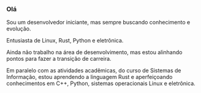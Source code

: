 ### Olá

Sou um desenvolvedor iniciante, mas sempre buscando conhecimento e evolução.

Entusiasta de Linux, Rust, Python e eletrônica.

Ainda não trabalho na área de desenvolvimento, mas estou alinhando pontos para fazer a transição de carreira.

Em paralelo com as atividades acadêmicas, do curso de Sistemas de Informação, estou aprendendo a linguagem Rust e aperfeiçoando conhecimentos em C++, Python, sistemas operacionais Linux e eletrônica.
